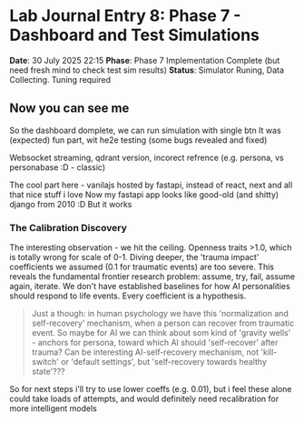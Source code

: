 # Lab Journal Entry 8: Phase 7 - Dashboard and Test Simulations
**Date**: 30 July 2025 22:15
**Phase**: Phase 7 Implementation Complete (but need fresh mind to check test sim results)
**Status**: Simulator Runing, Data Collecting. Tuning required

## Now you can see me

So the dashboard domplete, we can run simulation with single btn
It was (expected) fun part, wit he2e testing (some bugs revealed and fixed)

Websocket streaming, qdrant version, incorect refrence (e.g. persona, vs personabase :D - classic)

The cool part here - vanilajs hosted by fastapi, instead of react, next and all that nice stuff i love
Now my fastapi app looks like good-old (and shitty) django from 2010 :D But it works

### The Calibration Discovery
The interesting observation - we hit the ceiling. Openness traits >1.0, which is totally wrong for scale of 0-1.
Diving deeper, the 'trauma impact' coefficients we assumed (0.1 for traumatic events) are too severe.
This reveals the fundamental frontier research problem: assume, try, fail, assume again, iterate. We don't have established baselines for how AI personalities should respond to life events. Every coefficient is a hypothesis.

> Just a though: in human psychology we have this 'normalization and self-recovery' mechanism, when a person can recover from traumatic event. So maybe for AI we can think about som kind of 'gravity wells' - anchors for persona, toward which AI should 'self-recover' after trauma? Can be interesting AI-self-recovery mechanism, not 'kill-switch' or 'default settings', but 'self-recovery towards healthy state'???

So for next steps i'll try to use lower coeffs (e.g. 0.01), but i feel these alone could take loads of attempts, and would definitely need recalibration for more intelligent models

